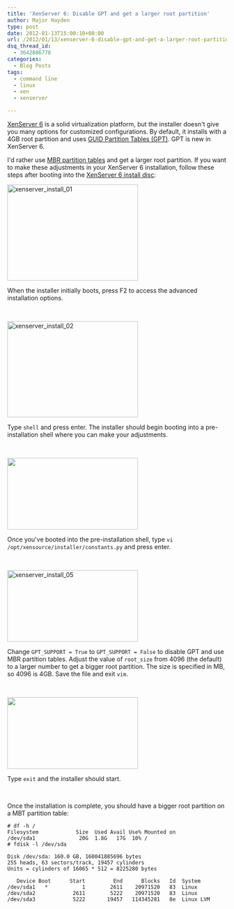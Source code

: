 ```yaml
---
title: 'XenServer 6: Disable GPT and get a larger root partition'
author: Major Hayden
type: post
date: 2012-01-13T15:00:10+00:00
url: /2012/01/13/xenserver-6-disable-gpt-and-get-a-larger-root-partition/
dsq_thread_id:
  - 3642806778
categories:
  - Blog Posts
tags:
  - command line
  - linux
  - xen
  - xenserver

---
```

[XenServer 6][1] is a solid virtualization platform, but the installer doesn't give you many options for customized configurations. By default, it installs with a 4GB root partition and uses [GUID Partition Tables (GPT)][2]. GPT is new in XenServer 6.

I'd rather use [MBR partition tables][3] and get a larger root partition. If you want to make these adjustments in your XenServer 6 installation, follow these steps after booting into the [XenServer 6 install disc][4]:

[<img src="http://rackerhacker.com/wp-content/uploads/2012/01/01-300x220.jpg" alt="xenserver_install_01" title="xenserver_install_01" width="300" height="220" class="alignleft size-medium wp-image-2744" srcset="/wp-content/uploads/2012/01/01-300x220.jpg 300w, /wp-content/uploads/2012/01/01.jpg 672w" sizes="(max-width: 300px) 100vw, 300px" />][5]

When the installer initially boots, press F2 to access the advanced installation options.

 <br style="clear: both;" />

[<img src="http://rackerhacker.com/wp-content/uploads/2012/01/02-300x220.jpg" alt="xenserver_install_02" title="xenserver_install_02" width="300" height="220" class="alignleft size-medium wp-image-2747" srcset="/wp-content/uploads/2012/01/02-300x220.jpg 300w, /wp-content/uploads/2012/01/02.jpg 672w" sizes="(max-width: 300px) 100vw, 300px" />][6]

Type `shell` and press enter. The installer should begin booting into a pre-installation shell where you can make your adjustments.

<br style="clear: both;" />

[<img src="http://rackerhacker.com/wp-content/uploads/2012/01/04-300x164.jpg" alt="" title="xenserver_install_04" width="300" height="164" class="alignleft size-medium wp-image-2761" srcset="/wp-content/uploads/2012/01/04-300x164.jpg 300w, /wp-content/uploads/2012/01/04.jpg 752w" sizes="(max-width: 300px) 100vw, 300px" />][7]

Once you've booted into the pre-installation shell, type `vi /opt/xensource/installer/constants.py` and press enter.

<br style="clear: both;" />

[<img src="http://rackerhacker.com/wp-content/uploads/2012/01/05-300x164.jpg" alt="xenserver_install_05" title="xenserver_install_05" width="300" height="164" class="alignleft size-medium wp-image-2765" srcset="/wp-content/uploads/2012/01/05-300x164.jpg 300w, /wp-content/uploads/2012/01/05.jpg 752w" sizes="(max-width: 300px) 100vw, 300px" />][8]

Change `GPT_SUPPORT = True` to `GPT_SUPPORT = False` to disable GPT and use MBR partition tables. Adjust the value of `root_size` from 4096 (the default) to a larger number to get a bigger root partition. The size is specified in MB, so 4096 is 4GB. Save the file and exit `vim`.

<br style="clear: both;" />

[<img src="http://rackerhacker.com/wp-content/uploads/2012/01/06-300x164.jpg" alt="" title="xenserver_install_06" width="300" height="164" class="alignleft size-medium wp-image-2768" srcset="/wp-content/uploads/2012/01/06-300x164.jpg 300w, /wp-content/uploads/2012/01/06.jpg 752w" sizes="(max-width: 300px) 100vw, 300px" />][9]

Type `exit` and the installer should start.

<br style="clear: both;" />

Once the installation is complete, you should have a bigger root partition on a MBT partition table:

```
# df -h /
Filesystem            Size  Used Avail Use% Mounted on
/dev/sda1              20G  1.8G   17G  10% /
# fdisk -l /dev/sda

Disk /dev/sda: 160.0 GB, 160041885696 bytes
255 heads, 63 sectors/track, 19457 cylinders
Units = cylinders of 16065 * 512 = 8225280 bytes

   Device Boot      Start         End      Blocks   Id  System
/dev/sda1   *           1        2611    20971520   83  Linux
/dev/sda2            2611        5222    20971520   83  Linux
/dev/sda3            5222       19457   114345281   8e  Linux LVM
```


 [1]: http://www.citrix.com/English/ps2/products/product.asp?contentID=683148&ntref=prod_top
 [2]: http://en.wikipedia.org/wiki/GUID_Partition_Table
 [3]: http://en.wikipedia.org/wiki/Master_boot_record
 [4]: http://www.citrix.com/lang/English/lp/lp_1688615.asp
 [5]: http://rackerhacker.com/wp-content/uploads/2012/01/01.jpg
 [6]: http://rackerhacker.com/wp-content/uploads/2012/01/02.jpg
 [7]: http://rackerhacker.com/wp-content/uploads/2012/01/04.jpg
 [8]: http://rackerhacker.com/wp-content/uploads/2012/01/05.jpg
 [9]: http://rackerhacker.com/wp-content/uploads/2012/01/06.jpg
